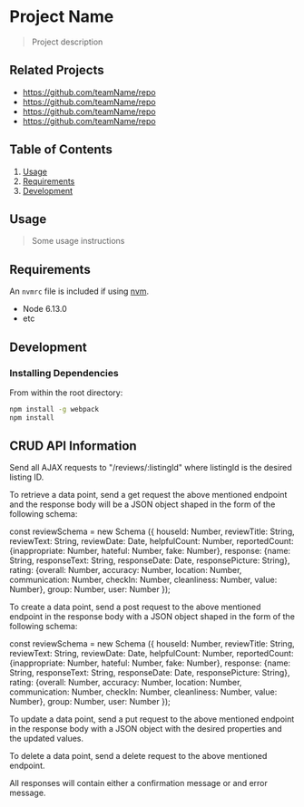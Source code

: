 # Project Name

> Project description

## Related Projects

  - https://github.com/teamName/repo
  - https://github.com/teamName/repo
  - https://github.com/teamName/repo
  - https://github.com/teamName/repo

## Table of Contents

1. [Usage](#Usage)
1. [Requirements](#requirements)
1. [Development](#development)

## Usage

> Some usage instructions

## Requirements

An `nvmrc` file is included if using [nvm](https://github.com/creationix/nvm).

- Node 6.13.0
- etc

## Development

### Installing Dependencies

From within the root directory:

```sh
npm install -g webpack
npm install
```

## CRUD API Information

Send all AJAX requests to "/reviews/:listingId" where listingId
is the desired listing ID.

To retrieve a data point, send a get request the above mentioned
endpoint and the response body will be a JSON object shaped in the
form of the following schema:

const reviewSchema = new Schema ({
  houseId: Number,
  reviewTitle: String,
  reviewText: String,
  reviewDate: Date,
  helpfulCount: Number,
  reportedCount: {inappropriate: Number, hateful: Number, fake: Number},
  response: {name: String, responseText: String, responseDate: Date, responsePicture: String},
  rating: {overall: Number, accuracy: Number, location: Number, communication: Number, checkIn: Number, cleanliness: Number, value: Number},
  group: Number,
  user: Number
});

To create a data point, send a post request to the above mentioned
endpoint in the response body with a JSON object shaped in the form
of the following schema:

const reviewSchema = new Schema ({
  houseId: Number,
  reviewTitle: String,
  reviewText: String,
  reviewDate: Date,
  helpfulCount: Number,
  reportedCount: {inappropriate: Number, hateful: Number, fake: Number},
  response: {name: String, responseText: String, responseDate: Date, responsePicture: String},
  rating: {overall: Number, accuracy: Number, location: Number, communication: Number, checkIn: Number, cleanliness: Number, value: Number},
  group: Number,
  user: Number
});

To update a data point, send a put request to the above mentioned
endpoint in the response body with a JSON object with the desired
properties and the updated values.

To delete a data point, send a delete request to the above mentioned
endpoint.

All responses will contain either a confirmation message or and error message.